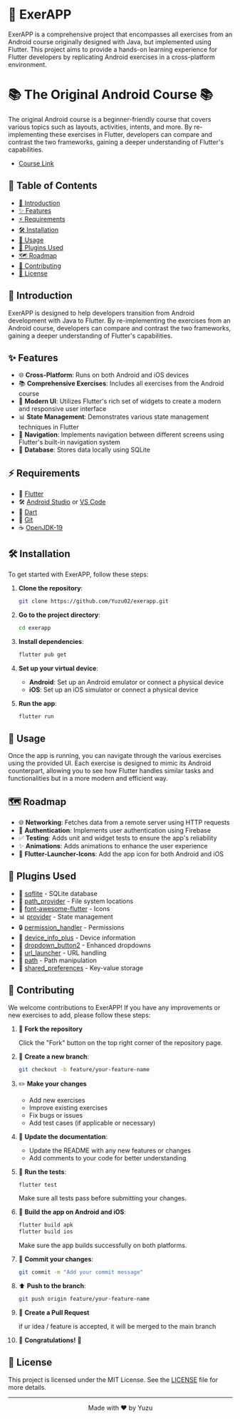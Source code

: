 # 📱 ExerAPP

ExerAPP is a comprehensive project that encompasses all exercises from an Android course originally designed with Java, but implemented using Flutter. This project aims to provide a hands-on learning experience for Flutter developers by replicating Android exercises in a cross-platform environment.

# 📚 The Original Android Course 📚

The original Android course is a beginner-friendly course that covers various topics such as layouts, activities, intents, and more. By re-implementing these exercises in Flutter, developers can compare and contrast the two frameworks, gaining a deeper understanding of Flutter's capabilities.

- [Course Link](https://youtube.com/playlist?list=PLyvsggKtwbLX06iMtXnRGX5lyjiiMaT2y&si=Hz5SNMBdwb2QvUg5)

## 📑 Table of Contents

- [📖 Introduction](#introduction)
- [✨ Features](#features)
- [⚡ Requirements](#requirements)
- [🛠️ Installation](#installation)
- [📱 Usage](#usage)
- [🔌 Plugins Used](#plugins-used)
- [🗺️ Roadmap](#roadmap)
- [🤝 Contributing](#contributing)
- [📄 License](#license)

## 📖 Introduction

ExerAPP is designed to help developers transition from Android development with Java to Flutter. By re-implementing the exercises from an Android course, developers can compare and contrast the two frameworks, gaining a deeper understanding of Flutter's capabilities.

## ✨ Features

- 🌐 **Cross-Platform**: Runs on both Android and iOS devices
- 📚 **Comprehensive Exercises**: Includes all exercises from the Android course
- 🎨 **Modern UI**: Utilizes Flutter's rich set of widgets to create a modern and responsive user interface
- 📊 **State Management**: Demonstrates various state management techniques in Flutter
- 🔄 **Navigation**: Implements navigation between different screens using Flutter's built-in navigation system
- 💾 **Database**: Stores data locally using SQLite

## ⚡ Requirements

- 🎯 [Flutter](https://flutter.dev/docs/get-started/install)
- 🛠️ [Android Studio](https://developer.android.com/studio) or [VS Code](https://code.visualstudio.com/)
- 🎯 [Dart](https://dart.dev/get-dart)
- 📂 [Git](https://git-scm.com/)
- ☕ [OpenJDK-19](https://www.oracle.com/java/technologies/javase/jdk19-archive-downloads.html)

## 🛠️ Installation

To get started with ExerAPP, follow these steps:

1. **Clone the repository**:

   ```bash
   git clone https://github.com/Yuzu02/exerapp.git
   ```

2. **Go to the project directory**:

   ```bash
   cd exerapp
   ```

3. **Install dependencies**:

   ```bash
   flutter pub get
   ```

4. **Set up your virtual device**:

   - **Android**: Set up an Android emulator or connect a physical device
   - **iOS**: Set up an iOS simulator or connect a physical device

5. **Run the app**:

   ```bash
   flutter run
   ```

## 📱 Usage

Once the app is running, you can navigate through the various exercises using the provided UI. Each exercise is designed to mimic its Android counterpart, allowing you to see how Flutter handles similar tasks and functionalities but in a more modern and efficient way.

## 🗺️ Roadmap

- 🌐 **Networking**: Fetches data from a remote server using HTTP requests
- 🔐 **Authentication**: Implements user authentication using Firebase
- ✅ **Testing**: Adds unit and widget tests to ensure the app's reliability
- ✨ **Animations**: Adds animations to enhance the user experience
- 🎨 **Flutter-Launcher-Icons**: Add the app icon for both Android and iOS

## 🔌 Plugins Used

- 💾 [sqflite](https://pub.dev/packages/sqflite) - SQLite database
- 📂 [path_provider](https://pub.dev/packages/path_provider) - File system locations
- 🎨 [font-awesome-flutter](https://pub.dev/packages/font_awesome_flutter) - Icons
- 📊 [provider](https://pub.dev/packages/provider) - State management
- 🔒 [permission_handler](https://pub.dev/packages/permission_handler) - Permissions
- 📱 [device_info_plus](https://pub.dev/packages/device_info_plus) - Device information
- 📝 [dropdown_button2](https://pub.dev/packages/dropdown_button2) - Enhanced dropdowns
- 🔗 [url_launcher](https://pub.dev/packages/url_launcher) - URL handling
- 📂 [path](https://pub.dev/packages/path) - Path manipulation
- 💾 [shared_preferences](https://pub.dev/packages/shared_preferences) - Key-value storage

## 🤝 Contributing

We welcome contributions to ExerAPP! If you have any improvements or new exercises to add, please follow these steps:

1. 🔄 **Fork the repository**

   Click the "Fork" button on the top right corner of the repository page.

2. 🌿 **Create a new branch**:

   ```bash
   git checkout -b feature/your-feature-name
   ```

3. ✏️ **Make your changes**

   - Add new exercises
   - Improve existing exercises
   - Fix bugs or issues
   - Add test cases (if applicable or necessary)

4. 📝 **Update the documentation**:

   - Update the README with any new features or changes
   - Add comments to your code for better understanding

5. 🧪 **Run the tests**:

   ```bash
   flutter test
   ```

   Make sure all tests pass before submitting your changes.

6. 📱 **Build the app on Android and iOS**:

   ```bash
   flutter build apk
   flutter build ios
   ```

   Make sure the app builds successfully on both platforms.

7. 💾 **Commit your changes**:

   ```bash
   git commit -m "Add your commit message"
   ```

8. ⬆️ **Push to the branch**:

   ```bash
   git push origin feature/your-feature-name
   ```

9. 🔄 **Create a Pull Request**

   if ur idea / feature is accepted, it will be merged to the main branch

10. 🎉 **Congratulations!** 🎉

## 📄 License

This project is licensed under the MIT License. See the [LICENSE](LICENSE) file for more details.

---

<div align="center">
Made with ❤️ by Yuzu
</div>
